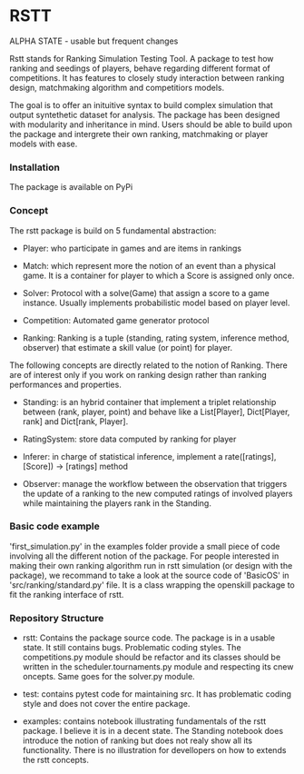 # RSTT

ALPHA STATE - usable but frequent changes

Rstt stands for Ranking Simulation Testing Tool. 
A package to test how ranking and seedings of players, behave regarding different format of competitions.
It has features to closely study interaction between ranking design, matchmaking algorithm and competitiors models.

The goal is to offer an inituitive syntax to build complex simulation that output syntethetic dataset for analysis.
The package has been designed with modularity and inheritance in mind. Users should be able to build upon the package and intergrete their own ranking, matchmaking or player models with ease. 


### Installation
The package is available on PyPi

### Concept

The rstt package is build on 5 fundamental abstraction:
- Player: who participate in games and are items in rankings

- Match: which represent more the notion of an event than a physical game. It is a container for player to which a Score is assigned only once.

- Solver: Protocol with  a solve(Game) that assign a score to a game instance. Usually implements probabilistic model based on player level. 

- Competition: Automated game generator protocol

- Ranking: Ranking is a tuple (standing, rating system, inference method, observer) that estimate a skill value (or point) for player.


The following concepts are directly related to the notion of Ranking. There are of interest only if you work on ranking design rather than ranking performances and properties.
- Standing: is an hybrid container that implement a triplet relationship between (rank, player, point) and behave like a List[Player], Dict[Player, rank] and Dict[rank, Player]. 

- RatingSystem: store data computed by ranking for player

- Inferer: in charge of statistical inference, implement a rate([ratings], [Score]) -> [ratings] method

- Observer: manage the workflow between the observation that triggers the update of a ranking to the new computed ratings of involved players while maintaining the players rank in the Standing.


### Basic code example

'first_simulation.py' in the examples folder provide a small piece of code involving all the different notion of the package.
For people interested in making their own ranking algorithm run in rstt simulation (or design with the package), we recommand to take a look at the source code of 'BasicOS' in 'src/ranking/standard.py' file. It is a class wrapping the openskill package to fit the ranking interface of rstt.


### Repository Structure

- rstt: Contains the package source code. The package is in a usable state. It still contains bugs.
Problematic coding styles. The competitions.py module should be refactor and its classes should be written in the scheduler.tournaments.py module and respecting its cnew oncepts. Same goes for the solver.py module. 

- test: contains pytest code for maintaining src. It has problematic coding style and does not cover the entire package.

- examples: contains notebook illustrating fundamentals of the rstt package. I believe it is in a decent state. The Standing notebook does introduce the notion of ranking but does not realy show all its functionality.
There is no illustration for devellopers on how to extends the rstt concepts.

